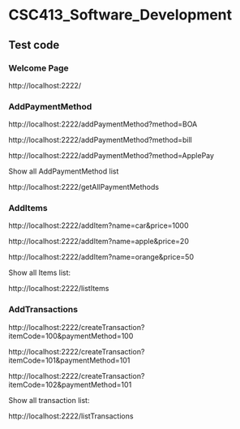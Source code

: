 # CSC413_Software_Development

## Test code
### Welcome Page
http://localhost:2222/

### AddPaymentMethod
http://localhost:2222/addPaymentMethod?method=BOA

http://localhost:2222/addPaymentMethod?method=bill

http://localhost:2222/addPaymentMethod?method=ApplePay

Show all AddPaymentMethod list

http://localhost:2222/getAllPaymentMethods

### AddItems
http://localhost:2222/addItem?name=car&price=1000

http://localhost:2222/addItem?name=apple&price=20

http://localhost:2222/addItem?name=orange&price=50

Show all Items list:

http://localhost:2222/listItems

### AddTransactions
http://localhost:2222/createTransaction?itemCode=100&paymentMethod=100

http://localhost:2222/createTransaction?itemCode=101&paymentMethod=101

http://localhost:2222/createTransaction?itemCode=102&paymentMethod=101

Show all transaction list:

http://localhost:2222/listTransactions


